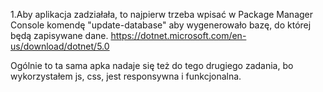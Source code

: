 1.Aby aplikacja zadziałała, to najpierw trzeba wpisać w Package Manager Console komendę "update-database" aby wygenerowało bazę, do której będą zapisywane dane.
https://dotnet.microsoft.com/en-us/download/dotnet/5.0

Ogólnie to ta sama apka nadaje się też do tego drugiego zadania, bo wykorzystałem js, css, jest responsywna i funkcjonalna.
